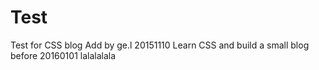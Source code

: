 # Test
Test for CSS blog
Add by ge.l 20151110
Learn CSS and build a small blog before 20160101
lalalalala